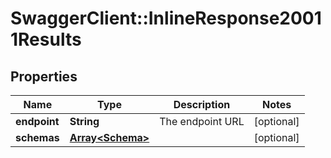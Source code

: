 # SwaggerClient::InlineResponse20011Results

## Properties
Name | Type | Description | Notes
------------ | ------------- | ------------- | -------------
**endpoint** | **String** | The endpoint URL | [optional] 
**schemas** | [**Array&lt;Schema&gt;**](Schema.md) |  | [optional] 

